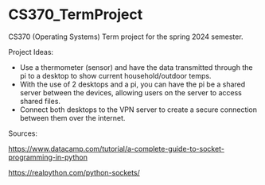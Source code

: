 # CS370_TermProject
CS370 (Operating Systems) Term project for the spring 2024 semester.

Project Ideas:
* Use a thermometer (sensor) and have the data transmitted through the pi to a desktop to show current household/outdoor temps.
* With the use of 2 desktops and a pi, you can have the pi be a shared server between the devices, allowing users on the server to access shared files.
* Connect both desktops to the VPN server to create a secure connection between them over the internet.

Sources:

https://www.datacamp.com/tutorial/a-complete-guide-to-socket-programming-in-python

https://realpython.com/python-sockets/
